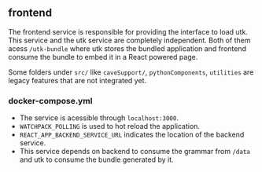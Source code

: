 ## frontend

The frontend service is responsible for providing the interface to load utk. This service and the utk service are completely independent. Both of them acess `/utk-bundle` where utk stores the bundled application and frontend consume the bundle to embed it in a React powered page. 

Some folders under `src/` like `caveSupport/`, `pythonComponents`, `utilities` are legacy features that are not integrated yet.  

### docker-compose.yml

- The service is acessible through `localhost:3000`.
- `WATCHPACK_POLLING` is used to hot reload the application.
- `REACT_APP_BACKEND_SERVICE_URL` indicates the location of the backend service.
- This service depends on backend to consume the grammar from `/data` and utk to consume the bundle generated by it. 